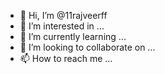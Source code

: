 - 👋 Hi, I’m @11rajveerff
- 👀 I’m interested in ...
- 🌱 I’m currently learning ...
- 💞️ I’m looking to collaborate on ...
- 📫 How to reach me ...

<!---
11rajveerff/11rajveerff is a ✨ special ✨ repository because its `README.md` (this file) appears on your GitHub profile.
You can click the Preview link to take a look at your changes.
--->
